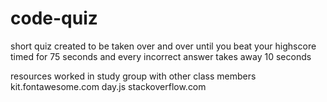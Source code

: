 # code-quiz
short quiz created to be taken over and over until you beat your highscore
timed for 75 seconds and every incorrect answer takes away 10 seconds

resources
worked in study group with other class members 
kit.fontawesome.com
day.js
stackoverflow.com